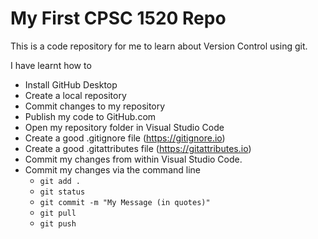 # My First CPSC 1520 Repo

This is a code repository for me to learn about Version Control using git.

I have learnt how to 
- Install GitHub Desktop
- Create a local repository
- Commit changes to my repository
- Publish my code to GitHub.com
- Open my repository folder in Visual Studio Code
- Create a good .gitignore file (https://gitignore.io)
- Create a good .gitattributes file (https://gitattributes.io)
- Commit my changes from within Visual Studio Code.
- Commit my changes via the command  line
    - `git add .`
    - `git status`
    - `git commit -m "My Message (in quotes)"`
    - `git pull`
    - `git push`
